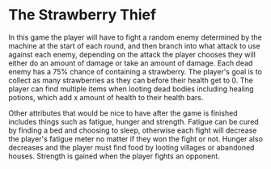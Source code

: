 # The Strawberry Thief

In this game the player will have to fight a random
enemy determined by the machine at the start of each
round, and then branch into what attack to use against
each enemy, depending on the attack the player chooses
they will either do an amount of damage or take an
amount of damage. Each dead enemy has a 75% chance of
containing a strawberry. The player's goal is to collect
as many strawberries as they can before their health
get to 0. The player can find multiple items when
looting dead bodies including healing potions, which
add x amount of health to their health bars.

Other attributes that would be nice to have after the
game is finished includes things such as fatigue, hunger
and strength. Fatigue can be cured by finding a bed and
choosing to sleep, otherwise each fight will decrease the
player's fatigue meter no matter if they won the fight or
not. Hunger also decreases and the player must find food
by looting villages or abandoned houses. Strength is gained
when the player fights an opponent.
